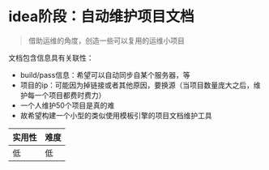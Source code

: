 # idea阶段：自动维护项目文档

> 借助运维的角度，创造一些可以复用的运维小项目

文档包含信息具有关联性：

- build/pass信息：希望可以自动同步自某个服务器，等
- 项目的ip：可能因为掉链接或者其他原因，要换源（当项目数量庞大之后，维护每一个项目都费时费力）
- 一个人维护50个项目是真的难
- 故希望构建一个小型的类似使用模板引擎的项目文档维护工具

| 实用性 | 难度 |
| :----- | :--- |
| 低     | 低   |